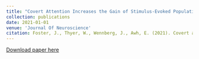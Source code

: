 ```yaml
---
title: "Covert Attention Increases the Gain of Stimulus-Evoked Population Codes"
collection: publications
date: 2021-01-01
venue: 'Journal Of Neuroscience'
citation: Foster, J., Thyer, W., Wennberg, J., Awh, E. (2021). Covert attention increases the gain of stimulus evoked population codes. Journal of Neuroscience, 41(8), 1802–1815.
---
```


<a href="foster_thyer_wennberg_awh_2021.pdf" target="_blank">Download paper here</a>

